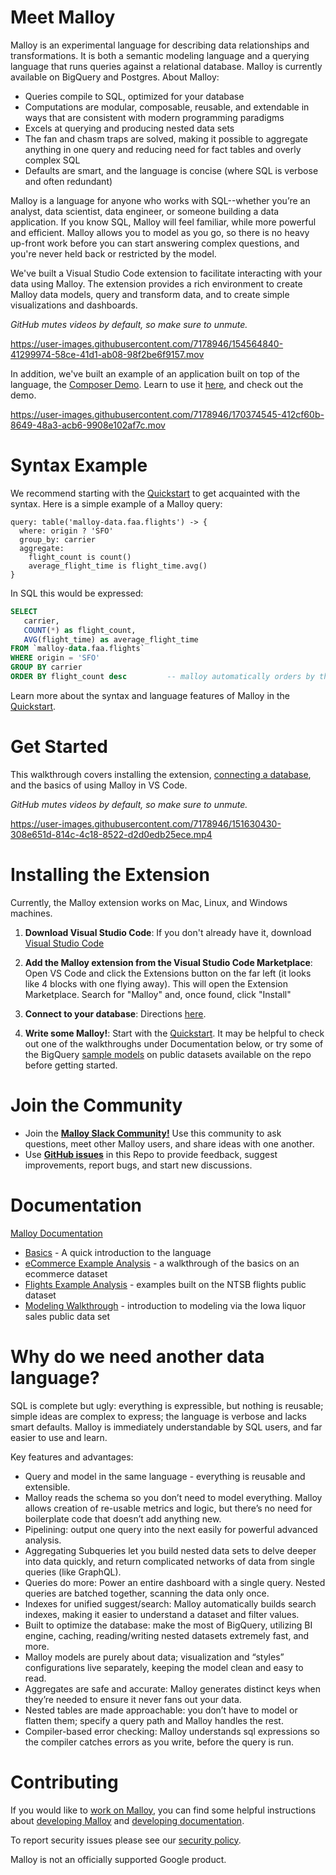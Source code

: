 # Meet Malloy

Malloy is an experimental language for describing data relationships and transformations. It is both a semantic modeling language and a querying language that runs queries against a relational database. Malloy is currently available on BigQuery and Postgres. About Malloy:

- Queries compile to SQL, optimized for your database
- Computations are modular, composable, reusable, and extendable in ways that are consistent with modern programming paradigms
- Excels at querying and producing nested data sets
- The fan and chasm traps are solved, making it possible to aggregate anything in one query and reducing need for fact tables and overly complex SQL
- Defaults are smart, and the language is concise (where SQL is verbose and often redundant)

Malloy is a language for anyone who works with SQL--whether you’re an analyst, data scientist, data engineer, or someone building a data application. If you know SQL, Malloy will feel familiar, while more powerful and efficient. Malloy allows you to model as you go, so there is no heavy up-front work before you can start answering complex questions, and you're never held back or restricted by the model.

We've built a Visual Studio Code extension to facilitate interacting with your data using Malloy. The extension provides a rich environment to create Malloy data models, query and transform data, and to create simple visualizations and dashboards.

_GitHub mutes videos by default, so make sure to unmute._

https://user-images.githubusercontent.com/7178946/154564840-41299974-58ce-41d1-ab08-98f2be6f9157.mov

In addition, we've built an example of an application built on top of the language, the [Composer Demo](https://github.com/looker-open-source/malloy/tree/main/demo/malloy-demo-composer). Learn to use it [here](https://docs.google.com/presentation/d/18KUl_rrz2K-hbsiKJYS3rtTcYxZMXKklyPllLmTtIYY/edit#slide=id.g1269816dcbe_0_140), and check out the demo. 

https://user-images.githubusercontent.com/7178946/170374545-412cf60b-8649-48a3-acb6-9908e102af7c.mov


# Syntax Example
We recommend starting with the [Quickstart](https://looker-open-source.github.io/malloy/documentation/language/basic.html) to get acquainted with the syntax. Here is a simple example of a Malloy query:

```malloy
query: table('malloy-data.faa.flights') -> {
  where: origin ? 'SFO'
  group_by: carrier
  aggregate:
    flight_count is count()
    average_flight_time is flight_time.avg()
}
```

In SQL this would be expressed:
```sql
SELECT
   carrier,
   COUNT(*) as flight_count,
   AVG(flight_time) as average_flight_time
FROM `malloy-data.faa.flights`
WHERE origin = 'SFO'
GROUP BY carrier
ORDER BY flight_count desc         -- malloy automatically orders by the first aggregate
```


Learn more about the syntax and language features of Malloy in the [Quickstart](https://looker-open-source.github.io/malloy/documentation/language/basic.html).

# Get Started
This walkthrough covers installing the extension, [connecting a database](https://looker-open-source.github.io/malloy/documentation/connection_instructions.html), and the basics of using Malloy in VS Code.

_GitHub mutes videos by default, so make sure to unmute._

https://user-images.githubusercontent.com/7178946/151630430-308e651d-814c-4c18-8522-d2d0edb25ece.mp4



# Installing the Extension

Currently, the Malloy extension works on Mac, Linux, and Windows machines.

1. **Download Visual Studio Code**: If you don't already have it, download [Visual Studio Code](https://code.visualstudio.com/)

2. **Add the Malloy extension from the Visual Studio Code Marketplace**: Open VS Code and click the Extensions button on the far left (it looks like 4 blocks with one flying away). This will open the Extension Marketplace. Search for "Malloy" and, once found, click "Install"

3. **Connect to your database**: Directions [here](https://looker-open-source.github.io/malloy/documentation/connection_instructions.html).

4. **Write some Malloy!**: Start with the [Quickstart](https://looker-open-source.github.io/malloy/documentation/language/basic.html). It may be helpful to check out one of the walkthroughs under Documentation below, or try some of the BigQuery [sample models](https://github.com/looker-open-source/malloy/tree/main/samples) on public datasets available on the repo before getting started.

# Join the Community

- Join the [**Malloy Slack Community!**](https://join.slack.com/t/malloy-community/shared_invite/zt-upi18gic-W2saeFu~VfaVM1~HIerJ7w) Use this community to ask questions, meet other Malloy users, and share ideas with one another.
- Use [**GitHub issues**](https://github.com/looker-open-source/malloy/issues) in this Repo to provide feedback, suggest improvements, report bugs, and start new discussions.

# Documentation

[Malloy Documentation](https://looker-open-source.github.io/malloy/)

- [Basics](https://looker-open-source.github.io/malloy/documentation/language/basic.html) - A quick introduction to the language
- [eCommerce Example Analysis](https://looker-open-source.github.io/malloy/documentation/examples/ecommerce.html) - a walkthrough of the basics on an ecommerce dataset
- [Flights Example Analysis](https://looker-open-source.github.io/malloy/documentation/examples/faa.html) - examples built on the NTSB flights public dataset
- [Modeling Walkthrough](https://looker-open-source.github.io/malloy/documentation/examples/iowa/iowa.html) - introduction to modeling via the Iowa liquor sales public data set

# Why do we need another data language?

SQL is complete but ugly: everything is expressible, but nothing is reusable; simple ideas are complex to express; the language is verbose and lacks smart defaults. Malloy is immediately understandable by SQL users, and far easier to use and learn.

Key features and advantages:

- Query and model in the same language - everything is reusable and extensible.
- Malloy reads the schema so you don’t need to model everything. Malloy allows creation of re-usable metrics and logic, but there’s no need for boilerplate code that doesn’t add anything new.
- Pipelining: output one query into the next easily for powerful advanced analysis.
- Aggregating Subqueries let you build nested data sets to delve deeper into data quickly, and return complicated networks of data from single queries (like GraphQL).
- Queries do more: Power an entire dashboard with a single query. Nested queries are batched together, scanning the data only once.
- Indexes for unified suggest/search: Malloy automatically builds search indexes, making it easier to understand a dataset and filter values.
- Built to optimize the database: make the most of BigQuery, utilizing BI engine, caching, reading/writing nested datasets extremely fast, and more.
- Malloy models are purely about data; visualization and “styles” configurations live separately, keeping the model clean and easy to read.
- Aggregates are safe and accurate: Malloy generates distinct keys when they’re needed to ensure it never fans out your data.
- Nested tables are made approachable: you don’t have to model or flatten them; specify a query path and Malloy handles the rest.
- Compiler-based error checking: Malloy understands sql expressions so the compiler catches errors as you write, before the query is run.

# Contributing

If you would like to [work on Malloy](CONTRIBUTING.md), you can find some helpful instructions about [developing Malloy](developing.md) and [developing documentation](documentation.md).

To report security issues please see our [security policy](https://github.com/looker-open-source/malloy/security/policy).

Malloy is not an officially supported Google product.
